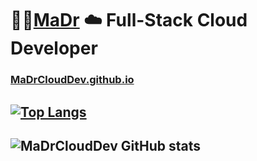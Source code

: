 # :rocket::cactus:[MaDr](https://MaDr.io) :cloud: Full-Stack Cloud Developer 
### [MaDrCloudDev.github.io](https://MaDrCloudDev.github.io)
## [![Top Langs](https://github-readme-stats.vercel.app/api/top-langs/?username=madrclouddev&theme=radical)](https://github.com/madrclouddev)
## ![MaDrCloudDev GitHub stats](https://github-readme-stats.vercel.app/api?username=madrclouddev&count_private=true&show_icons=true&theme=radical)


